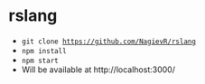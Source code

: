 # rslang
- <code>git clone https://github.com/NagievR/rslang</code>
- <code>npm install</code>
- <code>npm start</code>
- Will be available at http://localhost:3000/
